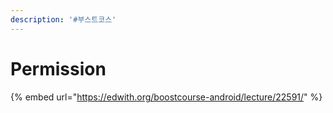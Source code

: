 ```yaml
---
description: '#부스트코스'
---
```


# Permission

{% embed url="https://edwith.org/boostcourse-android/lecture/22591/" %}



